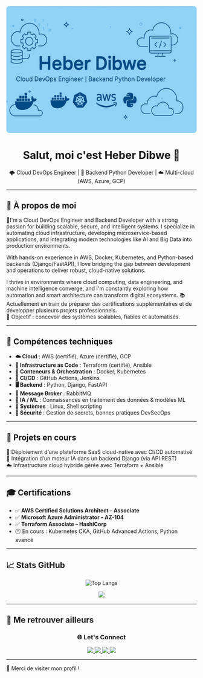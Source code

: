 <p align="center">
  <img src="assets/photo-heber.png" alt="bannière" width="600" style="border-radius: 8px;" />
</p>


<h1 align="center">Salut, moi c'est Heber Dibwe 👋</h1>

<p align="center">
  🌩️ Cloud DevOps Engineer | 🐍 Backend Python Developer | ☁️ Multi-cloud (AWS, Azure, GCP)
</p>

---

## 🚀 À propos de moi

🔧I'm a Cloud DevOps Engineer and Backend Developer with a strong passion for building scalable, secure, and intelligent systems. I specialize in automating cloud infrastructure, developing microservice-based applications, and integrating modern technologies like AI and Big Data into production environments.

With hands-on experience in AWS, Docker, Kubernetes, and Python-based backends (Django/FastAPI), I love bridging the gap between development and operations to deliver robust, cloud-native solutions.

I thrive in environments where cloud computing, data engineering, and machine intelligence converge, and I'm constantly exploring how automation and smart architecture can transform digital ecosystems. 
📚 Actuellement en train de préparer des certifications supplémentaires et de développer plusieurs projets professionnels.  
🎯 Objectif : concevoir des systèmes scalables, fiables et automatisés.

---

## 💼 Compétences techniques

- **☁️ Cloud** : AWS (certifié), Azure (certifié), GCP  
- **🧱 Infrastructure as Code** : Terraform (certifié), Ansible  
- **🐳 Conteneurs & Orchestration** : Docker, Kubernetes  
- **🔄 CI/CD** : GitHub Actions, Jenkins  
- **🖥️ Backend** : Python, Django, FastAPI  
- **📡 Message Broker** : RabbitMQ  
- **🧠 IA / ML** : Connaissances en traitement des données & modèles ML  
- **🧮 Systèmes** : Linux, Shell scripting  
- **🔐 Sécurité** : Gestion de secrets, bonnes pratiques DevSecOps

---

## 📂 Projets en cours

🚧 Déploiement d’une plateforme SaaS cloud-native avec CI/CD automatisé  
🚀 Intégration d’un moteur IA dans un backend Django (via API REST)  
☁️ Infrastructure cloud hybride gérée avec Terraform + Ansible  

---

## 🎓 Certifications

- ✅ **AWS Certified Solutions Architect – Associate**
- ✅ **Microsoft Azure Administrator – AZ-104**
- ✅ **Terraform Associate – HashiCorp**
- 🕐 En cours : Kubernetes CKA, GitHub Advanced Actions, Python avancé

---

## 📈 Stats GitHub
<p align="center">
  <img src="https://github-readme-stats.vercel.app/api/top-langs/?username=dibwe&layout=compact&theme=radical" alt="Top Langs" />
</p>

<p align="center">
  <img src="https://github-profile-trophy.vercel.app/?username=dibwe&theme=radical&no-frame=true&title=Commits,Issues,PullRequest,Repositories,Stars,Contributed" />
</p>

---

## 🔗 Me retrouver ailleurs
<h3 align="center">🌐 Let's Connect</h3>

<p align="center">
  <a href="https://tonsite.vercel.app" target="_blank">
    <img src="https://img.shields.io/badge/Portfolio-000?style=for-the-badge&logo=About.me&logoColor=white" />
  </a>
  <a href="https://www.linkedin.com/in/heber-dibwe-fita/" target="_blank">
    <img src="https://img.shields.io/badge/LinkedIn-0A66C2?style=for-the-badge&logo=linkedin&logoColor=white" />
  </a>
  <a href="https://medium.com/@tonprofil" target="_blank">
    <img src="https://img.shields.io/badge/Medium-000?style=for-the-badge&logo=medium&logoColor=white" />
  </a>
  <a href="mailto:ton@email.com" target="_blank">
    <img src="https://img.shields.io/badge/Email-D14836?style=for-the-badge&logo=gmail&logoColor=white" />
  </a>
</p>


---

🎉 Merci de visiter mon profil !



